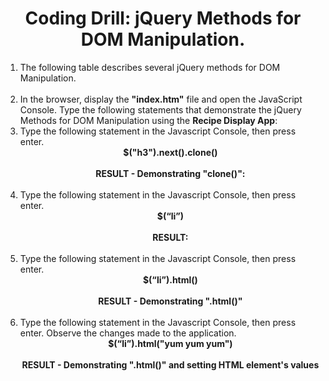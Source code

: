 <center><h1>Coding Drill:  jQuery Methods for DOM Manipulation.</h1></center>

<ol>

<li>
The following table describes several jQuery methods for DOM Manipulation.<br><br>
<center>
<img src=".guides/img/jqueryDOMManipulation.png" alt="" />
</center>
</li>

<li>
In the browser, display the <b>"index.htm"</b> file and open the JavaScript Console.  Type the following statements that demonstrate the jQuery Methods for DOM Manipulation using the <b>Recipe Display App</b>:
</li>

<li>
Type the following statement in the Javascript Console, then press enter.   <br><center> <b>$("h3").next().clone()</b></center>
<br><center><b>RESULT - Demonstrating "clone()":</b></center><br><center>
<img src=".guides/img/trav8.png" alt="" /></center>
</li>


<li>
Type the following statement in the Javascript Console, then press enter.  <br><center><b>$(“li”)</b></center>
<br><center><b>RESULT:</b></center><br><center>
<img src=".guides/img/trav9.png" alt="" /></center>
</li>

<li>
Type the following statement in the Javascript Console, then press enter.  <br><center><b>$(“li”).html()</b></center>
<br><center><b>RESULT - Demonstrating ".html()"</b></center><br><center>
<img src=".guides/img/trav10.png" alt="" /></center>
</li>

<li>
Type the following statement in the Javascript Console, then press enter.  Observe the changes made to the application. <br><center> <b>$(“li”).html("yum yum yum")</b></center>
<br><center><b>RESULT - Demonstrating ".html()" and setting HTML element's values</b></center><br><center>
<img src=".guides/img/trav11.png" alt="" /></center>
<br><center>
<img src=".guides/img/trav12.png" alt="" /></center>
</li>


</ol> 
  



